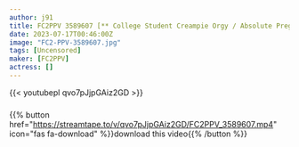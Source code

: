 ```yaml
---
author: j91
title: FC2PPV 3589607 [** College Student Creampie Orgy / Absolute Pregnancy] Hcup Big Boobs ** College Student (21) Erotic Dirt ** And Fierce Off-Paco Raw Cum Shot Orgy 4P Party [Personal Photography] [cen]
date: 2023-07-17T00:46:00Z
image: "FC2-PPV-3589607.jpg"
tags: [Uncensored]
maker: [FC2PPV]
actress: []
---
```



{{< youtubepl qvo7pJjpGAiz2GD >}}
###

{{% button href="https://streamtape.to/v/qvo7pJjpGAiz2GD/FC2PPV_3589607.mp4" icon="fas fa-download" %}}download this video{{% /button %}}

